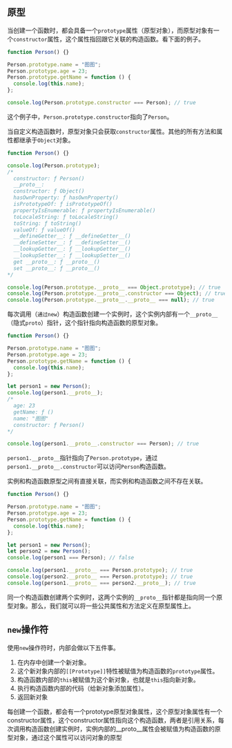 ## 原型

当创建一个函数时，都会具备一个`prototype`属性（原型对象），而原型对象有一个`constructor`属性，这个属性指回跟它关联的构造函数。看下面的例子。

```js
function Person() {}

Person.prototype.name = "图图";
Person.prototype.age = 23;
Person.prototype.getName = function () {
  console.log(this.name);
};

console.log(Person.prototype.constructor === Person); // true
```

这个例子中，`Person.prototype.constructor`指向了`Person`。

当自定义构造函数时，原型对象只会获取`constructor`属性。其他的所有方法和属性都继承于`Object`对象。

```js
function Person() {}

console.log(Person.prototype);
/* 
  constructor: ƒ Person()
  __proto__:
  constructor: ƒ Object()
  hasOwnProperty: ƒ hasOwnProperty()
  isPrototypeOf: ƒ isPrototypeOf()
  propertyIsEnumerable: ƒ propertyIsEnumerable()
  toLocaleString: ƒ toLocaleString()
  toString: ƒ toString()
  valueOf: ƒ valueOf()
  __defineGetter__: ƒ __defineGetter__()
  __defineSetter__: ƒ __defineSetter__()
  __lookupGetter__: ƒ __lookupGetter__()
  __lookupSetter__: ƒ __lookupSetter__()
  get __proto__: ƒ __proto__()
  set __proto__: ƒ __proto__()
*/

console.log(Person.prototype.__proto__ === Object.prototype); // true
console.log(Person.prototype.__proto__.constructor === Object); // true
console.log(Person.prototype.__proto__.__proto__ === null); // true
```

每次调用（`通过new`）构造函数创建一个实例时，这个实例内部有一个`__proto__`（隐式`proto`）指针，这个指针指向构造函数的原型对象。

```js
function Person() {}

Person.prototype.name = "图图";
Person.prototype.age = 23;
Person.prototype.getName = function () {
  console.log(this.name);
};

let person1 = new Person();
console.log(person1.__proto__);
/*
  age: 23
  getName: ƒ ()
  name: "图图"
  constructor: ƒ Person() 
*/

console.log(person1.__proto__.constructor === Person); // true
```

`person1.__proto__`指针指向了`Person.prototype`，通过`person1.__proto__.constructor`可以访问`Person`构造函数。

实例和构造函数原型之间有直接关联，而实例和构造函数之间不存在关联。

```js
function Person() {}

Person.prototype.name = "图图";
Person.prototype.age = 23;
Person.prototype.getName = function () {
  console.log(this.name);
};

let person1 = new Person();
let person2 = new Person();
console.log(person1 === Person); // false

console.log(person1.__proto__ === Person.prototype); // true
console.log(person2.__proto__ === Person.prototype); // true
console.log(person1.__proto__ === person2.__proto__); // true
```

同一个构造函数创建两个实例时，这两个实例的`__proto__`指针都是指向同一个原型对象。那么，我们就可以将一些公共属性和方法定义在原型属性上。

## `new`操作符

使用`new`操作符时，内部会做以下五件事。

1. 在内存中创建一个新对象。
2. 这个新对象内部的`[[Prototype]]`特性被赋值为构造函数的`prototype`属性。
3. 构造函数内部的`this`被赋值为这个新对象，也就是`this`指向新对象。
4. 执行构造函数内部的代码（给新对象添加属性）。
5. 返回新对象


每创建一个函数，都会有一个prototype原型对象属性，这个原型对象属性有一个constructor属性，这个constructor属性指向这个构造函数，两者是引用关系，每次调用构造函数创建实例时，实例内部的__proto__属性会被赋值为构造函数的原型对象，通过这个属性可以访问对象的原型